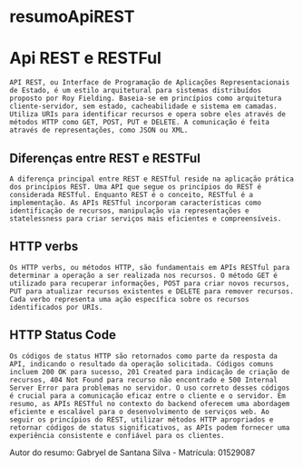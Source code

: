 # resumoApiREST


  # Api REST e RESTFul

    API REST, ou Interface de Programação de Aplicações Representacionais de Estado, é um estilo arquitetural para sistemas distribuídos proposto por Roy Fielding. Baseia-se em princípios como arquitetura cliente-servidor, sem estado, cacheabilidade e sistema em camadas. Utiliza URIs para identificar recursos e opera sobre eles através de métodos HTTP como GET, POST, PUT e DELETE. A comunicação é feita através de representações, como JSON ou XML.

  ## Diferenças entre REST e RESTFul

    A diferença principal entre REST e RESTful reside na aplicação prática dos princípios REST. Uma API que segue os princípios do REST é considerada RESTful. Enquanto REST é o conceito, RESTful é a implementação. As APIs RESTful incorporam características como identificação de recursos, manipulação via representações e statelessness para criar serviços mais eficientes e compreensíveis.

  ## HTTP verbs

    Os HTTP verbs, ou métodos HTTP, são fundamentais em APIs RESTful para determinar a operação a ser realizada nos recursos. O método GET é utilizado para recuperar informações, POST para criar novos recursos, PUT para atualizar recursos existentes e DELETE para remover recursos. Cada verbo representa uma ação específica sobre os recursos identificados por URIs.

  ## HTTP Status Code

    Os códigos de status HTTP são retornados como parte da resposta da API, indicando o resultado da operação solicitada. Códigos comuns incluem 200 OK para sucesso, 201 Created para indicação de criação de recursos, 404 Not Found para recurso não encontrado e 500 Internal Server Error para problemas no servidor. O uso correto desses códigos é crucial para a comunicação eficaz entre o cliente e o servidor. Em resumo, as APIs RESTful no contexto do backend oferecem uma abordagem eficiente e escalável para o desenvolvimento de serviços web. Ao seguir os princípios do REST, utilizar métodos HTTP apropriados e retornar códigos de status significativos, as APIs podem fornecer uma experiência consistente e confiável para os clientes.


  Autor do resumo: Gabryel de Santana Silva - Matrícula: 01529087
